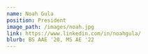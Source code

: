 ```yaml
---
name: Noah Gula
position: President
image_path: /images/noah.jpg
link: https://www.linkedin.com/in/noahgula/
blurb: BS AAE '20, MS AE '22
---
```

